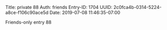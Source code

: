 Title: private 88
Auth: friends
Entry-ID: 1704
UUID: 2c0fca4b-0314-5224-a8ce-f106c90ace5d
Date: 2019-07-08 11:46:35-07:00

Friends-only entry 88
